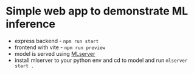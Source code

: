 # Simple web app to demonstrate ML inference

* express backend - `npm run start` 
* frontend with vite - `npm run preview`
* model is served using [MLserver](https://mlserver.readthedocs.io/en/latest/getting-started/index.html)
* install mlserver to your python env and cd to model and run `mlserver start .`